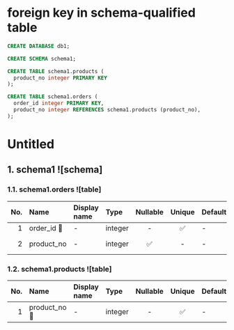 # foreign key in schema-qualified table

```sql
CREATE DATABASE db1;

CREATE SCHEMA schema1;

CREATE TABLE schema1.products (
  product_no integer PRIMARY KEY
);

CREATE TABLE schema1.orders (
  order_id integer PRIMARY KEY,
  product_no integer REFERENCES schema1.products (product_no),
);
```

# Untitled

## 1. schema1 ![schema]

### 1.1. schema1.orders ![table]

| No. | Name | Display name | Type | Nullable | Unique | Default | Foreign key | Description |
| --: | :-- | :-- | :-- | :-: | :-: | :-- | :-- | :-- |
| <a id="db1.schema1.orders.order_id"></a> 1 | order_id &#x1F511; | - | integer | - | &#x2705; | - | - | - |
| <a id="db1.schema1.orders.product_no"></a> 2 | product_no | - | integer | &#x2705; | - | - | schema1.products ([product_no](#db1.schema1.products.product_no)) | - |

### 1.2. schema1.products ![table]

| No. | Name | Display name | Type | Nullable | Unique | Default | Foreign key | Description |
| --: | :-- | :-- | :-- | :-: | :-: | :-- | :-- | :-- |
| <a id="db1.schema1.products.product_no"></a> 1 | product_no &#x1F511; | - | integer | - | &#x2705; | - | - | - |
